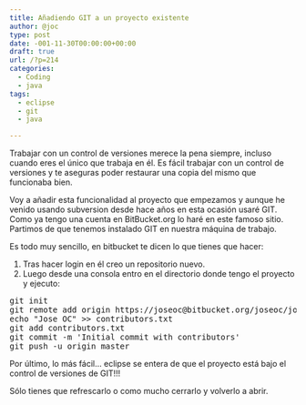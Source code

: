 ```yaml
---
title: Añadiendo GIT a un proyecto existente
author: @joc
type: post
date: -001-11-30T00:00:00+00:00
draft: true
url: /?p=214
categories:
  - Coding
  - java
tags:
  - eclipse
  - git
  - java

---
```

Trabajar con un control de versiones merece la pena siempre, incluso cuando eres el único que trabaja en él. Es fácil trabajar con un control de versiones y te aseguras poder restaurar una copia del mismo que funcionaba bien.

Voy a añadir esta funcionalidad al proyecto que empezamos y aunque he venido usando subversion desde hace años en esta ocasión usaré GIT. Como ya tengo una cuenta en BitBucket.org lo haré en este famoso sitio. Partimos de que tenemos instalado GIT en nuestra máquina de trabajo.

Es todo muy sencillo, en bitbucket te dicen lo que tienes que hacer:

  1. Tras hacer login en él creo un repositorio nuevo.
  2. Luego desde una consola entro en el directorio donde tengo el proyecto y ejecuto:

<pre class="lang:sh decode:true ">git init
git remote add origin https://joseoc@bitbucket.org/joseoc/joc-ghost-java.git
echo "Jose OC" &gt;&gt; contributors.txt
git add contributors.txt
git commit -m 'Initial commit with contributors'
git push -u origin master</pre>

Por último, lo más fácil&#8230; eclipse se entera de que el proyecto está bajo el control de versiones de GIT!!!

Sólo tienes que refrescarlo o como mucho cerrarlo y volverlo a abrir.